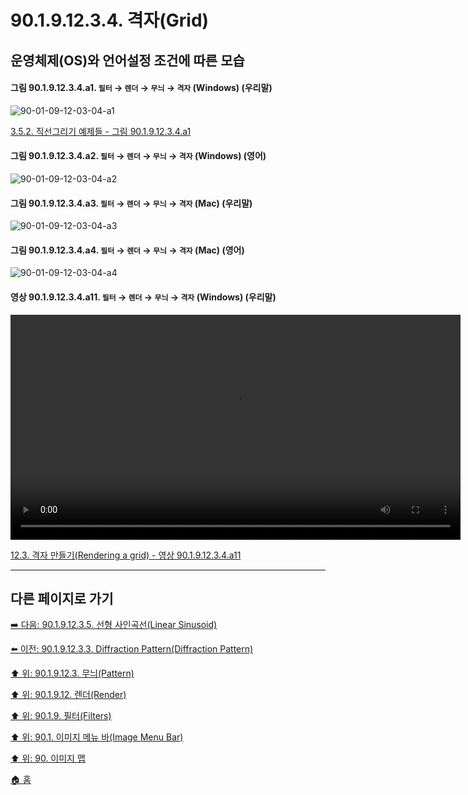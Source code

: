 # 90.1.9.12.3.4. 격자(Grid)
## 운영체제(OS)와 언어설정 조건에 따른 모습

<a id="90-01-09-12-03-04-a1"></a>

#### 그림 90.1.9.12.3.4.a1. `필터` → `렌더` → `무늬` → `격자` (Windows) (우리말)
![90-01-09-12-03-04-a1](https://github.com/wonder13662/gimp/assets/15767104/bd322dfe-1c14-4d1e-8bd1-fccfb04146ff)

[3.5.2. 직선그리기 예제들 - 그림 90.1.9.12.3.4.a1](./03-05-02-examples.md#90-01-09-12-03-04-a1)

<a id="90-01-09-12-03-04-a2"></a>

#### 그림 90.1.9.12.3.4.a2. `필터` → `렌더` → `무늬` → `격자` (Windows) (영어)
![90-01-09-12-03-04-a2](https://github.com/wonder13662/gimp/assets/15767104/e87dd96c-ce04-458e-a4c4-8a0ae9daf48f)

<a id="90-01-09-12-03-04-a3"></a>

#### 그림 90.1.9.12.3.4.a3. `필터` → `렌더` → `무늬` → `격자` (Mac) (우리말)
![90-01-09-12-03-04-a3](https://github.com/wonder13662/gimp/assets/15767104/3f412dee-a95c-48de-ab59-bab2489b74da)

<a id="90-01-09-12-03-04-a4"></a>

#### 그림 90.1.9.12.3.4.a4. `필터` → `렌더` → `무늬` → `격자` (Mac) (영어)
![90-01-09-12-03-04-a4](https://github.com/wonder13662/gimp/assets/15767104/02e87691-4309-4979-9478-b30d47461d60)

<a id="90-01-09-12-03-04-a11"></a>

#### 영상 90.1.9.12.3.4.a11. `필터` → `렌더` → `무늬` → `격자` (Windows) (우리말)
<video controls="controls" width="720" src="https://github.com/wonder13662/gimp/assets/15767104/f4e52dd3-68a2-4a11-837a-3643d98d7d74"></video>

[12.3. 격자 만들기(Rendering a grid) - 영상 90.1.9.12.3.4.a11](./12-03-rendering-a-grid.md#90-01-09-12-03-04-a11)

***

## 다른 페이지로 가기

[➡️ 다음: 90.1.9.12.3.5. 선형 사인곡선(Linear Sinusoid)](./90-01-09-12-03-05-linear_sinusoid.md)

[⬅️ 이전: 90.1.9.12.3.3. Diffraction Pattern(Diffraction Pattern)](./90-01-09-12-03-03-diffraction_pattern.md)

[⬆️ 위: 90.1.9.12.3. 무늬(Pattern)](./90-01-09-12-03-00-pattern.md)

[⬆️ 위: 90.1.9.12. 렌더(Render)](./90-01-09-12-00-render.md)

[⬆️ 위: 90.1.9. 필터(Filters)](./90-01-09-00-filters.md)

[⬆️ 위: 90.1. 이미지 메뉴 바(Image Menu Bar)](./90-01-00-image-menu-bar.md)

[⬆️ 위: 90. 이미지 맵](./90-00-image-map.md)

[🏠 홈](./00-home.md)
